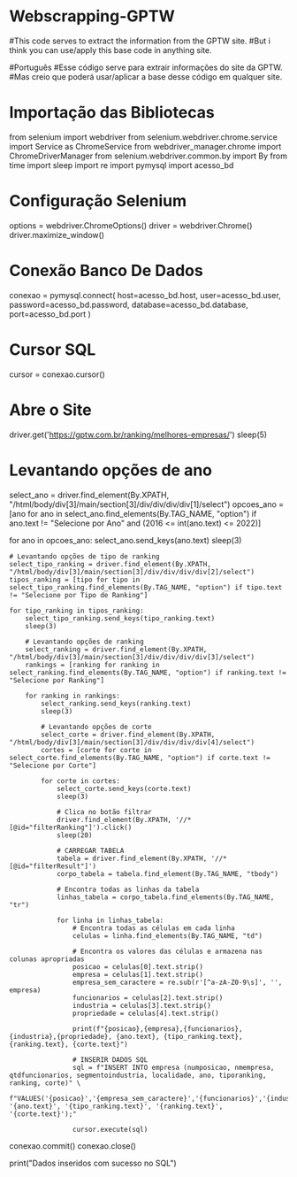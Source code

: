 # Webscrapping-GPTW
#This code serves to extract the information from the GPTW site.
#But i think you can use/apply this base code in anything site.

#Português
#Esse código serve para extrair informações do site da GPTW.
#Mas creio que poderá usar/aplicar a base desse código em qualquer site.

# Importação das Bibliotecas
from selenium import webdriver
from selenium.webdriver.chrome.service import Service as ChromeService
from webdriver_manager.chrome import ChromeDriverManager
from selenium.webdriver.common.by import By
from time import sleep
import re
import pymysql
import acesso_bd

# Configuração Selenium
options = webdriver.ChromeOptions()
driver = webdriver.Chrome()
driver.maximize_window()

# Conexão Banco De Dados
conexao = pymysql.connect(
    host=acesso_bd.host,
    user=acesso_bd.user,
    password=acesso_bd.password,
    database=acesso_bd.database,
    port=acesso_bd.port
)
# Cursor SQL
cursor = conexao.cursor()

# Abre o Site
driver.get('https://gptw.com.br/ranking/melhores-empresas/')
sleep(5)

# Levantando opções de ano
select_ano = driver.find_element(By.XPATH, "/html/body/div[3]/main/section[3]/div/div/div/div[1]/select")
opcoes_ano = [ano for ano in select_ano.find_elements(By.TAG_NAME, "option") if ano.text != "Selecione por Ano" and (2016 <= int(ano.text) <= 2022)]

for ano in opcoes_ano:
    select_ano.send_keys(ano.text)
    sleep(3)

    # Levantando opções de tipo de ranking
    select_tipo_ranking = driver.find_element(By.XPATH, "/html/body/div[3]/main/section[3]/div/div/div/div[2]/select")
    tipos_ranking = [tipo for tipo in select_tipo_ranking.find_elements(By.TAG_NAME, "option") if tipo.text != "Selecione por Tipo de Ranking"]

    for tipo_ranking in tipos_ranking:
        select_tipo_ranking.send_keys(tipo_ranking.text)
        sleep(3)

        # Levantando opções de ranking
        select_ranking = driver.find_element(By.XPATH, "/html/body/div[3]/main/section[3]/div/div/div/div[3]/select")
        rankings = [ranking for ranking in select_ranking.find_elements(By.TAG_NAME, "option") if ranking.text != "Selecione por Ranking"]

        for ranking in rankings:
            select_ranking.send_keys(ranking.text)
            sleep(3)

            # Levantando opções de corte
            select_corte = driver.find_element(By.XPATH, "/html/body/div[3]/main/section[3]/div/div/div/div[4]/select")
            cortes = [corte for corte in select_corte.find_elements(By.TAG_NAME, "option") if corte.text != "Selecione por Corte"]

            for corte in cortes:
                select_corte.send_keys(corte.text)
                sleep(3)

                # Clica no botão filtrar
                driver.find_element(By.XPATH, '//*[@id="filterRanking"]').click()
                sleep(20)

                # CARREGAR TABELA
                tabela = driver.find_element(By.XPATH, '//*[@id="filterResult"]')
                corpo_tabela = tabela.find_element(By.TAG_NAME, "tbody")

                # Encontra todas as linhas da tabela
                linhas_tabela = corpo_tabela.find_elements(By.TAG_NAME, "tr")

                for linha in linhas_tabela:
                    # Encontra todas as células em cada linha
                    celulas = linha.find_elements(By.TAG_NAME, "td")

                    # Encontra os valores das células e armazena nas colunas apropriadas
                    posicao = celulas[0].text.strip()
                    empresa = celulas[1].text.strip()
                    empresa_sem_caractere = re.sub(r'[^a-zA-Z0-9\s]', '', empresa)
                    funcionarios = celulas[2].text.strip()
                    industria = celulas[3].text.strip()
                    propriedade = celulas[4].text.strip()

                    print(f"{posicao},{empresa},{funcionarios},{industria},{propriedade}, {ano.text}, {tipo_ranking.text}, {ranking.text}, {corte.text}")

                    # INSERIR DADOS SQL
                    sql = f"INSERT INTO empresa (numposicao, nmempresa, qtdfuncionarios, segmentoindustria, localidade, ano, tiporanking, ranking, corte)" \
                          f"VALUES('{posicao}','{empresa_sem_caractere}','{funcionarios}','{industria}','{propriedade}', '{ano.text}', '{tipo_ranking.text}', '{ranking.text}', '{corte.text}');"

                    cursor.execute(sql)

conexao.commit()
conexao.close()

print("Dados inseridos com sucesso no SQL")
